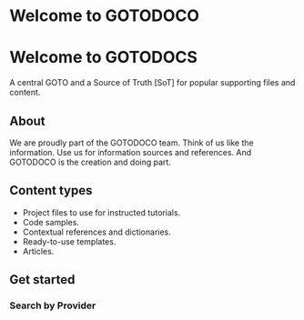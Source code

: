 # Welcome to GOTODOCO 

# Welcome to GOTODOCS
A central GOTO and a Source of Truth [SoT] for popular supporting files and content. 

## About
We are proudly part of the GOTODOCO team.
Think of us like the information. Use us for information sources and references. And GOTODOCO is the creation and doing part.

## Content types

- Project files to use for instructed tutorials.
- Code samples.
- Contextual references and dictionaries.
- Ready-to-use templates.
- Articles.

## Get started


### Search by Provider


###

